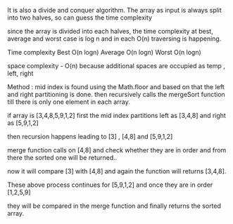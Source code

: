 It is also a divide and conquer algorithm. The array as input is always split into two halves, so can guess the time complexity

since the array is divided into each halves, the time complexity at best, average and worst case is log n  and in each O(n) traversing is happening. 

Time complexity 
Best O(n logn)
Average O(n logn)
Worst O(n logn)

space complexity - O(n) because additional spaces are occupied as temp , left, right

Method : mid index is found using the Math.floor and based on that the left and right partitioning is done. then recursively calls the mergeSort function till there is only one element in each array. 

if array is [3,4,8,5,9,1,2]
first the mid index partitions left as [3,4,8] and right as [5,9,1,2]

then recursion happens leading to [3] , [4,8] and [5,9,1,2]

merge function calls on [4,8] and check whether they are in order and from there the sorted one will be returned..

 now it will compare [3] with [4,8] and again the function will returns [3,4,8].

 These above process continues for [5,9,1,2] and once they are in order [1,2,5,9]

 they will be compared in the merge function and finally returns the sorted array.